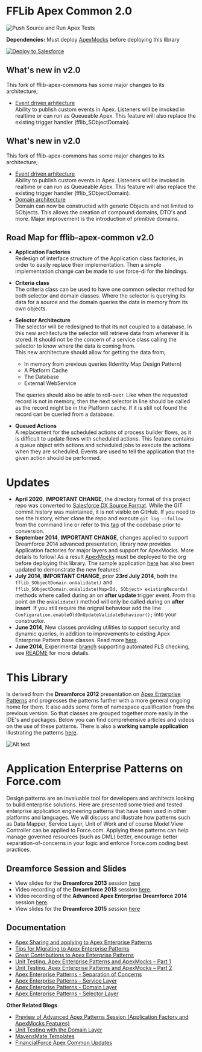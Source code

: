 FFLib Apex Common 2.0
=================

![Push Source and Run Apex Tests](https://github.com/apex-enterprise-patterns/fflib-apex-common/workflows/Create%20a%20Scratch%20Org,%20Push%20Source%20and%20Run%20Apex%20Tests/badge.svg)


**Dependencies:** Must deploy [ApexMocks](https://github.com/apex-enterprise-patterns/fflib-apex-mocks) before deploying this library

<a href="https://githubsfdeploy.herokuapp.com">
  <img alt="Deploy to Salesforce"
       src="https://raw.githubusercontent.com/afawcett/githubsfdeploy/master/src/main/webapp/resources/img/deploy.png">
</a>

## What's new in v2.0
This fork of fflib-apex-commons has some major changes to its architecture;

- [Event driven arhitecture](#docs/events/README.md) <br/>
  Ability to publish custom events in Apex. 
  Listeners will be invoked in realtime or can run as Queueable Apex.
  This feature will also replace the existing trigger handler (fflib_SObjectDomain).

## What's new in v2.0
This fork of fflib-apex-commons has some major changes to its architecture;

- [Event driven arhitecture](#docs/events/README.md) <br/>
  Ability to publish custom events in Apex. 
  Listeners will be invoked in realtime or can run as Queueable Apex.
  This feature will also replace the existing trigger handler (fflib_SObjectDomain).
- [Domain architecture](#docs/domains/README.md) <br/>
  Domain can now be constructed with generic Objects and not limited to SObjects.
  This allows the creation of compound domains, DTO's and more.
  Major improvement is the introduction of primitive domains.
  
## Road Map for fflib-apex-common v2.0

- **Application Factories** <br/>
  Redesign of interface structure of the Application class factories, in order to easily replace their implementation.
  Then a simple implementation change can be made to use force-di for the bindings. 

- **Criteria class** <br/> 
  The criteria class can be used to have one common selector method for both selector and domain classes. 
  Where the selector is querying its data for a source and the domain queries the data in memory from its own objects.
  
- **Selector Architecture** <br/>
  The selector will be redesigned to that its not coupled to a database. 
  In this new architecture the selector will retrieve data from wherever it is stored.
  It should not be the concern of a service class calling the selector to know where the data is coming from.  
  This new architecture should allow for getting the data from; 
    - In memory
      from previous queries (Identity Map Design Pattern)  
    - A Platform Cache
    - The Database
    - External WebService
    
  The queries should also be able to roll-over. 
  Like when the requested record is not in memory, 
  then the next selector in line should be called as the record might be in the Platform cache. 
  If it is still not found the record can be queried from a database.
  
- **Queued Actions** <br/>
  A replacement for the scheduled actions of process builder flows,
  as it is difficult to update flows with scheduled actions.
  This feature contains a queue object with actions and scheduled jobs 
  to execute the actions when they are scheduled. 
  Events are used to tell the application that the given action should be performed.

  
  
  
  
  
  


Updates
=======

- **April 2020**, **IMPORTANT CHANGE**, the directory format of this project repo was converted to [Salesforce DX Source Format](https://developer.salesforce.com/docs/atlas.en-us.sfdx_dev.meta/sfdx_dev/sfdx_dev_source_file_format.htm).  While the GIT commit history was maintained, it is not visible on GitHub.  If you need to see the history, either clone the repo and execute `git log --follow` from the command line or refer to this [tag](https://github.com/apex-enterprise-patterns/fflib-apex-common/tree/metadata-format-prior-to-dx-source-format-conversion) of the codebase prior to conversion.
- **September 2014**, **IMPORTANT CHANGE**, changes applied to support Dreamforce 2014 advanced presentation, library now provides Application factories for major layers and support for ApexMocks. More details to follow! As a result [ApexMocks](https://github.com/apex-enterprise-patterns/fflib-apex-mocks) must be deployed to the org before deploying this library. The sample application [here](https://github.com/apex-enterprise-patterns/fflib-apex-common-samplecode) has also been updated to demonstrate the new features!
- **July 2014**, **IMPORTANT CHANGE**, prior **23rd July 2014**, both the ``fflib_SObjectDomain.onValidate()`` and ``fflib_SObjectDomain.onValidate(Map<Id, SObject> existingRecords)`` methods where called during an on **after update** trigger event. From this point on the ``onValidate()`` method will only be called during on **after insert**. If you still require the orignal behaviour add the line ``Configuration.enableOldOnUpdateValidateBehaviour();`` into your constructor.
- **June 2014**, New classes providing utilities to support security and dynamic queries, in addition to improvements to existing Apex Enterprise Pattern base classes. Read more [here](http://andyinthecloud.com/2014/06/28/financialforce-apex-common-updates/).
- **June 2014**, Experimental [branch](https://github.com/apex-enterprise-patterns/fflib-apex-common/tree/fls-support-experiment) supporting automated FLS checking, see [README](https://github.com/apex-enterprise-patterns/fflib-apex-common/tree/fls-support-experiment#expirimental-crud-and-fls-support) for more details.

This Library
============

Is derived from the **Dreamforce 2012** presentation on [Apex Enterprise Patterns](https://github.com/financialforcedev/df12-apex-enterprise-patterns) and progresses the patterns further with a more general ongoing home for them. It also adds some form of namespace qualification from the previous version. So that classes are grouped together more easily in the IDE's and packages. Below you can find comprehensive articles and videos on the use of these patterns. There is also a **working sample application** illustrating the patterns [here](https://github.com/apex-enterprise-patterns/fflib-apex-common-samplecode).

![Alt text](/images/patternsturning.png "Optional title")

Application Enterprise Patterns on Force.com
============================================

Design patterns are an invaluable tool for developers and architects looking to build enterprise solutions. Here are presented some tried and tested enterprise application engineering patterns that have been used in other platforms and languages. We will discuss and illustrate how patterns such as Data Mapper, Service Layer, Unit of Work and of course Model View Controller can be applied to Force.com. Applying these patterns can help manage governed resources (such as DML) better, encourage better separation-of-concerns in your logic and enforce Force.com coding best practices.

Dreamforce Session and Slides
-----------------------------

- View slides for the **Dreamforce 2013** session [here](https://docs.google.com/file/d/0B6brfGow3cD8RVVYc1dCX2s0S1E/edit) 
- Video recording of the **Dreamforce 2013** session [here](http://www.youtube.com/watch?v=qlq46AEAlLI).
- Video recording of the **Advanced Apex Enterprise Dreamforce 2014** session [here](http://dreamforce.vidyard.com/watch/7QtP2628KmtXfmiwI-7B1w%20).
- View slides for the **Dreamforce 2015** session [here](http://www.slideshare.net/andyinthecloud/building-strong-foundations-apex-enterprise-patterns)

Documentation
-------------

- [Apex Sharing and applying to Apex Enterprise Patterns](http://andyinthecloud.com/2016/01/10/apex-sharing-and-applying-to-apex-enterprise-patterns/)
- [Tips for Migrating to Apex Enterprise Patterns](http://andyinthecloud.com/2015/09/30/tips-for-migrating-to-apex-enterprise-patterns/)
- [Great Contributions to Apex Enterprise Patterns](http://andyinthecloud.com/2015/07/25/great-contributions-to-apex-enterprise-patterns/)
- [Unit Testing, Apex Enterprise Patterns and ApexMocks – Part 1](http://andyinthecloud.com/2015/03/22/unit-testing-with-apex-enterprise-patterns-and-apexmocks-part-1/)
- [Unit Testing, Apex Enterprise Patterns and ApexMocks – Part 2](http://andyinthecloud.com/2015/03/29/unit-testing-apex-enterprise-patterns-and-apexmocks-part-2/)
- [Apex Enterprise Patterns - Separation of Concerns](http://wiki.developerforce.com/page/Apex_Enterprise_Patterns_-_Separation_of_Concerns)
- [Apex Enterprise Patterns - Service Layer](http://wiki.developerforce.com/page/Apex_Enterprise_Patterns_-_Service_Layer)
- [Apex Enterprise Patterns - Domain Layer](http://wiki.developerforce.com/page/Apex_Enterprise_Patterns_-_Domain_Layer)
- [Apex Enterprise Patterns - Selector Layer](https://github.com/financialforcedev/df12-apex-enterprise-patterns#data-mapper-selector)

**Other Related Blogs**

- [Preview of Advanced Apex Patterns Session (Application Factory and ApexMocks Features)](http://andyinthecloud.com/2014/08/26/preview-of-advanced-apex-enterprise-patterns-session/)
- [Unit Testing with the Domain Layer](http://andyinthecloud.com/2014/03/23/unit-testing-with-the-domain-layer/)
- [MavensMate Templates](http://andyinthecloud.com/2014/05/23/mavensmate-templates-and-apex-enterprise-patterns/)
- [FinancialForce Apex Common Updates](http://andyinthecloud.com/2014/06/28/financialforce-apex-common-updates/)

